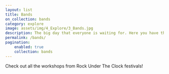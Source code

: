 ```yaml
---
layout: list
title: Bands
on_collection: bands
category: explore
image: assets/img/4_Explore/3_Bands.jpg
description: The big day that everyone is waiting for. Here you have the oportunity to see and appreciate big artists and local bands.
permalink: /bands/
pagination:
    enabled: true
    collection: bands
---
```

Check out all the workshops from Rock Under The Clock festivals!